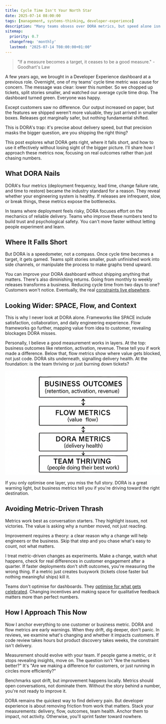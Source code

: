 ```yaml
---
title: Cycle Time Isn't Your North Star
date: 2025-07-14 08:00:00
tags: [management, systems-thinking, developer-experience]
description: "Many teams obsess over DORA metrics, but speed alone isn't a strategy. This post explores why these metrics are useful signals, not your true north and how to anchor measurement in real outcomes, not just dashboards."
sitemap:
  priority: 0.7
  changefreq: 'monthly'
  lastmod: "2025-07-14 T08:00:00+01:00"
---
```


> "If a measure becomes a target, it ceases to be a good measure." - Goodhart's Law

A few years ago, we brought in a Developer Experience dashboard at a previous role. Overnight, one of my teams' cycle time metric was cause for concern. The message was clear: lower this number. So we chopped up tickets, split stories smaller, and watched our average cycle time drop. The dashboard turned green. Everyone was happy.

Except customers saw no difference. Our output increased on paper, but the features we shipped weren't more valuable, they just arrived in smaller boxes. Releases got marginally safer, but nothing fundamental shifted.

This is DORA's trap: it's precise about delivery speed, but that precision masks the bigger question, are you shipping the right thing?

This post explores what DORA gets right, where it falls short, and how to use it effectively without losing sight of the bigger picture. I'll share how I approach these metrics now, focusing on real outcomes rather than just chasing numbers.

## What DORA Nails

DORA's four metrics (deployment frequency, lead time, change failure rate, and time to restore) became the industry standard for a reason. They reveal whether your engineering system is healthy. If releases are infrequent, slow, or break things, these metrics expose the bottlenecks.

In teams where deployment feels risky, DORA focuses effort on the mechanics of reliable delivery. Teams who improve these numbers tend to build trust and psychological safety. You can't move faster without letting people experiment and learn.

## Where It Falls Short

But DORA is a speedometer, not a compass. Once cycle time becomes a target, it gets gamed. Teams split stories smaller, push unfinished work into side channels, or manipulate the process to make graphs trend upward.

You can improve your DORA dashboard without shipping anything that matters. There's also diminishing returns. Going from monthly to weekly releases transforms a business. Reducing cycle time from two days to one? Customers won't notice. Eventually, the real [constraints live elsewhere](/optimising-teams-with-theory-of-constraints).

## Looking Wider: SPACE, Flow, and Context

This is why I never look at DORA alone. Frameworks like SPACE include satisfaction, collaboration, and daily engineering experience. Flow frameworks go further, mapping value from idea to customer, revealing blockages DORA misses.

Personally, I believe a good measurement works in layers. At the top: business outcomes like retention, activation, revenue. These tell you if work made a difference. Below that, flow metrics show where value gets blocked, not just code. DORA sits underneath, signalling delivery health. At the foundation: is the team thriving or just burning down tickets?

![A black-and-white diagram with four stacked boxes labeled: Business Outcomes, Flow Metrics, DORA Metrics, and Team Thriving. Double-headed vertical arrows connect each box, showing two-way influence between the layers](/assets/images/dora-flow-diagram.png)

If you only optimise one layer, you miss the full story. DORA is a great warning light, but business metrics tell you if you're driving toward the right destination.

## Avoiding Metric-Driven Thrash

Metrics work best as conversation starters. They highlight issues, not victories. The value is asking why a number moved, not just reacting.

Improvement requires a theory: a clear reason why a change will help engineers or the business. Skip that step and you chase what's easy to count, not what matters.

I treat metric-driven changes as experiments. Make a change, watch what happens, check for real differences in customer engagement after a quarter. If faster deployments don't shift outcomes, you're measuring the wrong thing. If a metric just creates busywork (tickets close faster but nothing meaningful ships) kill it.

Teams don't optimise for dashboards. They [optimise for what gets celebrated](/culture-follows-incentives). Changing incentives and making space for qualitative feedback matters more than perfect numbers.

## How I Approach This Now

Now I anchor everything to one customer or business metric. DORA and flow metrics are early warnings. When they drift, dig deeper, don't panic. In reviews, we examine what's changing and whether it impacts customers. If code review takes hours but product discovery takes weeks, the constraint isn't delivery.

Measurement should evolve with your team. If people game a metric, or it stops revealing insights, move on. The question isn't "Are the numbers better?" It's "Are we making a difference for customers, or just running in circles more efficiently?"

Benchmarks spot drift, but improvement happens locally. Metrics should open conversations, not dominate them. Without the story behind a number, you're not ready to improve it.

DORA remains the quickest way to find delivery pain. But developer experience is about removing friction from work that matters. Stack your measurements: delivery, flow, outcomes, team health. Anchor them to impact, not activity. Otherwise, you'll sprint faster toward nowhere.
